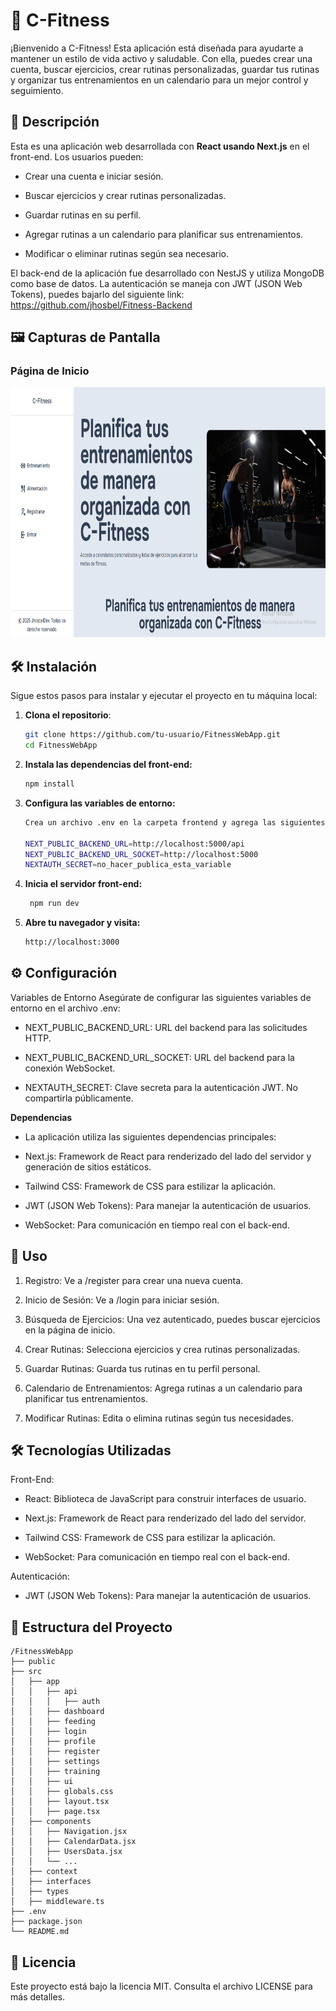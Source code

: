 # 🍔 C-Fitness

¡Bienvenido a C-Fitness! Esta aplicación está diseñada para ayudarte a mantener un estilo de vida activo y saludable. Con ella, puedes crear una cuenta, buscar ejercicios, crear rutinas personalizadas, guardar tus rutinas y organizar tus entrenamientos en un calendario para un mejor control y seguimiento.

## 📝 Descripción

Esta es una aplicación web desarrollada con **React usando Next.js** en el front-end. Los usuarios pueden:

- Crear una cuenta e iniciar sesión.

- Buscar ejercicios y crear rutinas personalizadas.

- Guardar rutinas en su perfil.

- Agregar rutinas a un calendario para planificar sus entrenamientos.

- Modificar o eliminar rutinas según sea necesario.

El back-end de la aplicación fue desarrollado con NestJS y utiliza MongoDB como base de datos. La autenticación se maneja con JWT (JSON Web Tokens), puedes bajarlo del siguiente link: https://github.com/jhosbel/Fitness-Backend

## 🖼️ Capturas de Pantalla

### Página de Inicio
<img src="public/c-fitnasshome.png" alt="Página de Inicio" width="600" height="400" />

## 🛠️ Instalación

Sigue estos pasos para instalar y ejecutar el proyecto en tu máquina local:

1. **Clona el repositorio**:
   ```bash
   git clone https://github.com/tu-usuario/FitnessWebApp.git
   cd FitnessWebApp
2. **Instala las dependencias del front-end:**
    ```bash Copy
    npm install
3. **Configura las variables de entorno:**
    ```bash Copy
    Crea un archivo .env en la carpeta frontend y agrega las siguientes variables:

    NEXT_PUBLIC_BACKEND_URL=http://localhost:5000/api
    NEXT_PUBLIC_BACKEND_URL_SOCKET=http://localhost:5000
    NEXTAUTH_SECRET=no_hacer_publica_esta_variable
4. **Inicia el servidor front-end:**
   ```bash Copy
    npm run dev
5. **Abre tu navegador y visita:**
    ```bash Copy
    http://localhost:3000

## ⚙️ Configuración

Variables de Entorno
Asegúrate de configurar las siguientes variables de entorno en el archivo .env:

- NEXT_PUBLIC_BACKEND_URL: URL del backend para las solicitudes HTTP.

- NEXT_PUBLIC_BACKEND_URL_SOCKET: URL del backend para la conexión WebSocket.

- NEXTAUTH_SECRET: Clave secreta para la autenticación JWT. No compartirla públicamente.

**Dependencias**

- La aplicación utiliza las siguientes dependencias principales:

- Next.js: Framework de React para renderizado del lado del servidor y generación de sitios estáticos.

- Tailwind CSS: Framework de CSS para estilizar la aplicación.

- JWT (JSON Web Tokens): Para manejar la autenticación de usuarios.

- WebSocket: Para comunicación en tiempo real con el back-end.

## 🚀 Uso
1. Registro: Ve a /register para crear una nueva cuenta.

2. Inicio de Sesión: Ve a /login para iniciar sesión.

3. Búsqueda de Ejercicios: Una vez autenticado, puedes buscar ejercicios en la página de inicio.

4. Crear Rutinas: Selecciona ejercicios y crea rutinas personalizadas.

5. Guardar Rutinas: Guarda tus rutinas en tu perfil personal.

6. Calendario de Entrenamientos: Agrega rutinas a un calendario para planificar tus entrenamientos.

7. Modificar Rutinas: Edita o elimina rutinas según tus necesidades.

## 🛠️ Tecnologías Utilizadas
Front-End:
- React: Biblioteca de JavaScript para construir interfaces de usuario.

- Next.js: Framework de React para renderizado del lado del servidor.

- Tailwind CSS: Framework de CSS para estilizar la aplicación.

- WebSocket: Para comunicación en tiempo real con el back-end.

Autenticación:
- JWT (JSON Web Tokens): Para manejar la autenticación de usuarios.

## 📂 Estructura del Proyecto
    /FitnessWebApp
    ├── public
    ├── src
    │   ├── app
    │   │   ├── api
    │   │   │   ├── auth
    │   │   ├── dashboard
    │   │   ├── feeding
    │   │   ├── login
    │   │   ├── profile
    │   │   ├── register
    │   │   ├── settings
    │   │   ├── training
    │   │   ├── ui
    │   │   ├── globals.css
    │   │   ├── layout.tsx
    │   │   ├── page.tsx
    │   ├── components
    │   │   ├── Navigation.jsx
    │   │   ├── CalendarData.jsx
    │   │   ├── UsersData.jsx
    │   │   └── ...
    │   ├── context
    │   ├── interfaces
    │   ├── types
    │   ├── middleware.ts
    ├── .env
    ├── package.json
    └── README.md

## 📄 Licencia
Este proyecto está bajo la licencia MIT. Consulta el archivo LICENSE para más detalles.